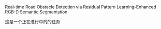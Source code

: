 Real-time Road Obstacle Detection via Residual Pattern Learning-Enhanced RGB-D Semantic Segmentation

这是一个正在进行中的的任务
